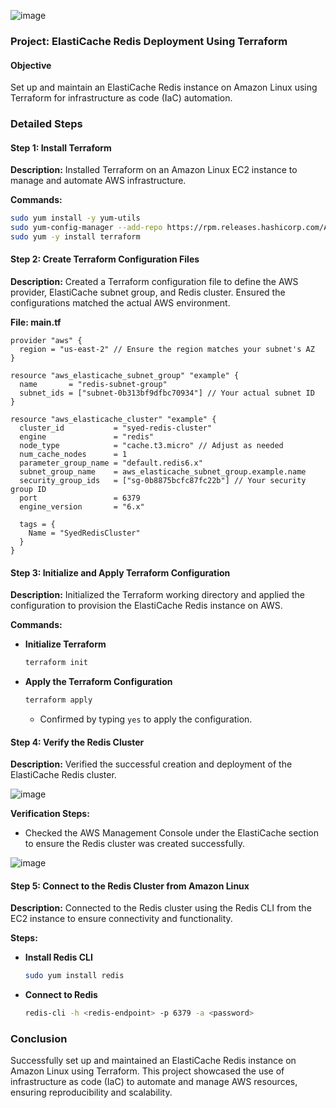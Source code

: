 ![image](https://github.com/user-attachments/assets/b19f5b51-23d6-492c-93c2-d0eb21035753)

### Project: ElastiCache Redis Deployment Using Terraform

#### Objective
Set up and maintain an ElastiCache Redis instance on Amazon Linux using Terraform for infrastructure as code (IaC) automation.

### Detailed Steps

#### Step 1: Install Terraform
**Description:** Installed Terraform on an Amazon Linux EC2 instance to manage and automate AWS infrastructure.

**Commands:**
```bash
sudo yum install -y yum-utils
sudo yum-config-manager --add-repo https://rpm.releases.hashicorp.com/AmazonLinux/hashicorp.repo
sudo yum -y install terraform
```

#### Step 2: Create Terraform Configuration Files
**Description:** Created a Terraform configuration file to define the AWS provider, ElastiCache subnet group, and Redis cluster. Ensured the configurations matched the actual AWS environment.

**File: main.tf**
```hcl
provider "aws" {
  region = "us-east-2" // Ensure the region matches your subnet's AZ
}

resource "aws_elasticache_subnet_group" "example" {
  name       = "redis-subnet-group"
  subnet_ids = ["subnet-0b313bf9dfbc70934"] // Your actual subnet ID
}

resource "aws_elasticache_cluster" "example" {
  cluster_id           = "syed-redis-cluster"
  engine               = "redis"
  node_type            = "cache.t3.micro" // Adjust as needed
  num_cache_nodes      = 1
  parameter_group_name = "default.redis6.x"
  subnet_group_name    = aws_elasticache_subnet_group.example.name
  security_group_ids   = ["sg-0b8875bcfc87fc22b"] // Your security group ID
  port                 = 6379
  engine_version       = "6.x"

  tags = {
    Name = "SyedRedisCluster"
  }
}
```

#### Step 3: Initialize and Apply Terraform Configuration
**Description:** Initialized the Terraform working directory and applied the configuration to provision the ElastiCache Redis instance on AWS.

**Commands:**
- **Initialize Terraform**
  ```bash
  terraform init
  ```

- **Apply the Terraform Configuration**
  ```bash
  terraform apply
  ```
  - Confirmed by typing `yes` to apply the configuration.

#### Step 4: Verify the Redis Cluster
**Description:** Verified the successful creation and deployment of the ElastiCache Redis cluster.

![image](https://github.com/user-attachments/assets/796ed8f7-2353-45b6-aaa9-db1604c53eac)

**Verification Steps:**
- Checked the AWS Management Console under the ElastiCache section to ensure the Redis cluster was created successfully.

![image](https://github.com/user-attachments/assets/89305cdc-30bc-4536-ac2c-78766b937306)

#### Step 5: Connect to the Redis Cluster from Amazon Linux
**Description:** Connected to the Redis cluster using the Redis CLI from the EC2 instance to ensure connectivity and functionality.

**Steps:**
- **Install Redis CLI**
  ```bash
  sudo yum install redis
  ```

- **Connect to Redis**
  ```bash
  redis-cli -h <redis-endpoint> -p 6379 -a <password>
  ```

### Conclusion
Successfully set up and maintained an ElastiCache Redis instance on Amazon Linux using Terraform. This project showcased the use of infrastructure as code (IaC) to automate and manage AWS resources, ensuring reproducibility and scalability.


